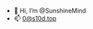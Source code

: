 - 👋 Hi, I’m @SunshineMind
- 📫 0@s10d.top

<!---
SunshineMind/SunshineMind is a ✨ special ✨ repository because its `README.md` (this file) appears on your GitHub profile.
You can click the Preview link to take a look at your changes.
--->

